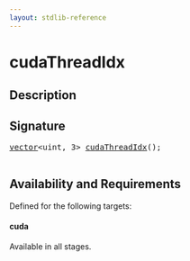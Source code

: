 ```yaml
---
layout: stdlib-reference
---
```


# cudaThreadIdx

## Description





## Signature 

<pre>
<a href="/stdlib-reference/types/vector/index">vector</a>&lt;<span class="code_keyword">uint</span>, 3&gt; <a href="/stdlib-reference/global-decls/cudaThreadIdx">cudaThreadIdx</a>();

</pre>

## Availability and Requirements

Defined for the following targets:

#### cuda
Available in all stages.



